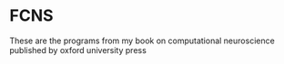 # FCNS
These are the programs from my book on computational neuroscience published by oxford university press

